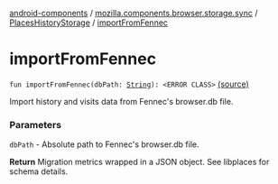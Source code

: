 [android-components](../../index.md) / [mozilla.components.browser.storage.sync](../index.md) / [PlacesHistoryStorage](index.md) / [importFromFennec](./import-from-fennec.md)

# importFromFennec

`fun importFromFennec(dbPath: `[`String`](https://kotlinlang.org/api/latest/jvm/stdlib/kotlin/-string/index.html)`): <ERROR CLASS>` [(source)](https://github.com/mozilla-mobile/android-components/blob/master/components/browser/storage-sync/src/main/java/mozilla/components/browser/storage/sync/PlacesHistoryStorage.kt#L212)

Import history and visits data from Fennec's browser.db file.

### Parameters

`dbPath` - Absolute path to Fennec's browser.db file.

**Return**
Migration metrics wrapped in a JSON object. See libplaces for schema details.

